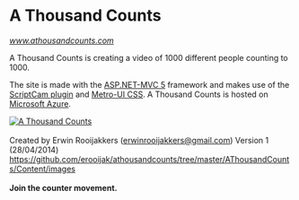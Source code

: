A Thousand Counts
=================
_www.athousandcounts.com_

A Thousand Counts is creating a video of 1000 different people counting to 1000.

The site is made with the [ASP.NET-MVC 5](http://www.asp.net/mvc) framework and makes use of the [ScriptCam plugin](https://www.scriptcam.com/) and [Metro-UI CSS](http://metroui.org.ua/). A Thousand Counts is hosted on [Microsoft Azure](https://azure.microsoft.com/en-us/).

[![A Thousand Counts](https://raw.github.com/erooijak/athousandcounts/master/AThousandCounts/Content/images/athousandcounts_29_pioneers_YouTube_video.png)](https://www.youtube.com/watch?v=4JWUwdvbwpM)
<br><br> 
Created by Erwin Rooijakkers (erwinrooijakkers@gmail.com)
Version 1 (28/04/2014)
https://github.com/erooijak/athousandcounts/tree/master/AThousandCounts/Content/images
<br><br> 
**Join the counter movement.**
